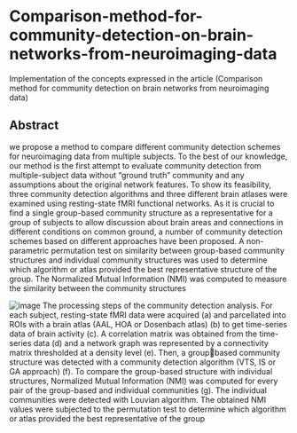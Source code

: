# Comparison-method-for-community-detection-on-brain-networks-from-neuroimaging-data
Implementation of the concepts expressed in the article (Comparison method for community detection on brain networks from neuroimaging data)

## Abstract
we propose a method to compare different community detection schemes for neuroimaging data from multiple subjects. To the best of our knowledge, our method is the first attempt to evaluate community detection from multiple-subject data without “ground truth” community and any assumptions about the original network features. To show its feasibility, three community detection algorithms and three different brain atlases were examined using resting-state fMRI functional networks. As it is crucial to find a single group-based community structure as a representative for a group of subjects to allow discussion about brain areas and connections in different conditions on common ground, a number of community detection schemes based on different approaches have been proposed. A non-parametric permutation test on similarity between group-based community structures and individual community structures was used to determine which algorithm or atlas provided the best representative structure of the group. The Normalized Mutual Information (NMI) was computed to measure the similarity between the community structures

![image](https://github.com/MohammadAliSO/Comparison-method-for-community-detection-on-brain-networks-from-neuroimaging-data/assets/48887675/f3ff822f-db35-40bd-bea2-11b19db19bdc)
    The processing steps of the community detection analysis. For each subject, resting-state fMRI data were acquired (a) and parcellated into ROIs with a brain atlas (AAL, HOA or Dosenbach atlas) (b) to get time-series data of brain activity (c). A correlation matrix was obtained from the time-series data (d) and a network graph was represented by a connectivity matrix thresholded at a density level (e). Then, a groupbased community structure was detected with a community detection algorithm (VTS, IS or GA approach) (f). To compare the group-based structure with individual structures, Normalized Mutual Information (NMI) was computed for every pair of the group-based and individual communities (g). The individual communities were detected with Louvian algorithm. The obtained NMI values were subjected to the permutation test to determine which algorithm or atlas provided the best representative of the group
